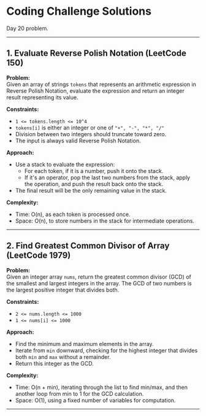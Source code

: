 # Coding Challenge Solutions

Day 20 problem.

---

## 1. Evaluate Reverse Polish Notation (LeetCode 150)

**Problem:**  
Given an array of strings `tokens` that represents an arithmetic expression in Reverse Polish Notation, evaluate the expression and return an integer result representing its value.

**Constraints:**  
- `1 <= tokens.length <= 10^4`  
- `tokens[i]` is either an integer or one of `"+", "-", "*", "/"`  
- Division between two integers should truncate toward zero.  
- The input is always valid Reverse Polish Notation.

**Approach:**  
- Use a stack to evaluate the expression:
  - For each token, if it is a number, push it onto the stack.
  - If it's an operator, pop the last two numbers from the stack, apply the operation, and push the result back onto the stack.
- The final result will be the only remaining value in the stack.

**Complexity:**  
- Time: O(n), as each token is processed once.  
- Space: O(n), to store numbers in the stack for intermediate operations.

---

## 2. Find Greatest Common Divisor of Array (LeetCode 1979)

**Problem:**  
Given an integer array `nums`, return the greatest common divisor (GCD) of the smallest and largest integers in the array. The GCD of two numbers is the largest positive integer that divides both.

**Constraints:**  
- `2 <= nums.length <= 1000`  
- `1 <= nums[i] <= 1000`

**Approach:**  
- Find the minimum and maximum elements in the array.
- Iterate from `min` downward, checking for the highest integer that divides both `min` and `max` without a remainder.
- Return this integer as the GCD.

**Complexity:**  
- Time: O(n + min), iterating through the list to find min/max, and then another loop from min to 1 for the GCD calculation.
- Space: O(1), using a fixed number of variables for computation.

---
